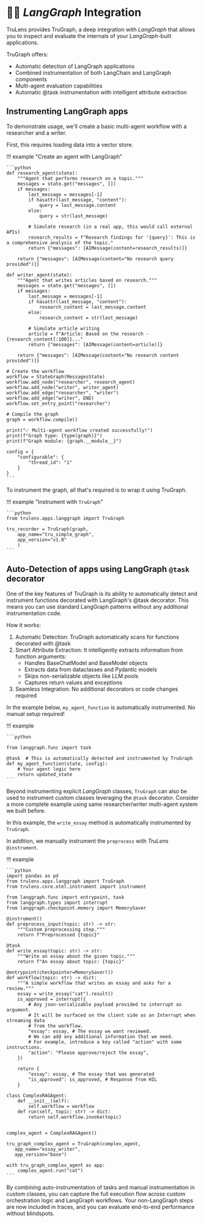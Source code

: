 # 🦜️🔗 _LangGraph_ Integration

TruLens provides TruGraph, a deep integration with _LangGraph_ that allows you to
inspect and evaluate the internals of your _LangGraph_-built applications.

TruGraph offers:

* Automatic detection of LangGraph applications
* Combined instrumentation of both LangChain and LangGraph components
* Multi-agent evaluation capabilities
* Automatic @task instrumentation with intelligent attribute extraction

## Instrumenting LangGraph apps

To demonstrate usage, we'll create a basic multi-agent workflow with a researcher and a writer.

First, this requires loading data into a vector store.

!!! example "Create an agent with LangGraph"

    ```python
    def research_agent(state):
        """Agent that performs research on a topic."""
        messages = state.get("messages", [])
        if messages:
            last_message = messages[-1]
            if hasattr(last_message, "content"):
                query = last_message.content
            else:
                query = str(last_message)

            # Simulate research (in a real app, this would call external APIs)
            research_results = f"Research findings for '{query}': This is a comprehensive analysis of the topic."
            return {"messages": [AIMessage(content=research_results)]}

        return {"messages": [AIMessage(content="No research query provided")]}

    def writer_agent(state):
        """Agent that writes articles based on research."""
        messages = state.get("messages", [])
        if messages:
            last_message = messages[-1]
            if hasattr(last_message, "content"):
                research_content = last_message.content
            else:
                research_content = str(last_message)

            # Simulate article writing
            article = f"Article: Based on the research - {research_content[:100]}..."
            return {"messages": [AIMessage(content=article)]}

        return {"messages": [AIMessage(content="No research content provided")]}

    # Create the workflow
    workflow = StateGraph(MessagesState)
    workflow.add_node("researcher", research_agent)
    workflow.add_node("writer", writer_agent)
    workflow.add_edge("researcher", "writer")
    workflow.add_edge("writer", END)
    workflow.set_entry_point("researcher")

    # Compile the graph
    graph = workflow.compile()

    print("✅ Multi-agent workflow created successfully!")
    print(f"Graph type: {type(graph)}")
    print(f"Graph module: {graph.__module__}")

    config = {
        "configurable": {
            "thread_id": "1"
        }
    }
    ```

To instrument the graph, all that's required is to wrap it using TruGraph.

!!! example "Instrument with `TruGraph`"

    ```python
    from trulens.apps.langgraph import TruGraph

    tru_recorder = TruGraph(graph,
        app_name="tru_simple_graph",
        app_version="v1.0"
        )
    ```

## Auto-Detection of apps using LangGraph `@task` decorator

One of the key features of TruGraph is its ability to automatically detect and instrument functions decorated with LangGraph's @task decorator. This means you can use standard LangGraph patterns without any additional instrumentation code.

How it works:

1. Automatic Detection: TruGraph automatically scans for functions decorated with @task
2. Smart Attribute Extraction: It intelligently extracts information from function arguments:
   * Handles BaseChatModel and BaseModel objects
   * Extracts data from dataclasses and Pydantic models
   * Skips non-serializable objects like LLM pools
   * Captures return values and exceptions
3. Seamless Integration: No additional decorators or code changes required

In the example below, `my_agent_function` is automatically instrumented. No manual setup required!

!!! example

    ```python

    from langgraph.func import task

    @task  # This is automatically detected and instrumented by TruGraph
    def my_agent_function(state, config):
        # Your agent logic here
        return updated_state
    ```

Beyond instrumenting explicit _LangGraph_ classes, `TruGraph` can also be used to instrument custom classes leveraging the `@task` decorator. Consider a more complete example using same researcher/writer multi-agent system we built before.

In this example, the `write_essay` method is automatically instrumented by `TruGraph`.

In addition, we manually instrument the `preprocess` with _TruLens_ `@instrument`.

!!! example

    ```python
    import pandas as pd
    from trulens.apps.langgraph import TruGraph
    from trulens.core.otel.instrument import instrument

    from langgraph.func import entrypoint, task
    from langgraph.types import interrupt
    from langgraph.checkpoint.memory import MemorySaver

    @instrument()
    def preprocess_input(topic: str) -> str:
        """Custom preprocessing step."""
        return f"Preprocessed {topic}"

    @task
    def write_essay(topic: str) -> str:
        """Write an essay about the given topic."""
        return f"An essay about topic: {topic}"

    @entrypoint(checkpointer=MemorySaver())
    def workflow(topic: str) -> dict:
        """A simple workflow that writes an essay and asks for a review."""
        essay = write_essay("cat").result()
        is_approved = interrupt({
            # Any json-serializable payload provided to interrupt as argument.
            # It will be surfaced on the client side as an Interrupt when streaming data
            # from the workflow.
            "essay": essay, # The essay we want reviewed.
            # We can add any additional information that we need.
            # For example, introduce a key called "action" with some instructions.
            "action": "Please approve/reject the essay",
        })

        return {
            "essay": essay, # The essay that was generated
            "is_approved": is_approved, # Response from HIL
        }

    class ComplexRAGAgent:
        def __init__(self):
            self.workflow = workflow
        def run(self, topic: str) -> dict:
            return self.workflow.invoke(topic)


    complex_agent = ComplexRAGAgent()

    tru_graph_complex_agent = TruGraph(complex_agent,
       app_name="essay_writer",
       app_version="base")

    with tru_graph_complex_agent as app:
        complex_agent.run("cat")
    ```

By combining auto-instrumentation of tasks and manual instrumentation in custom classes, you can capture the full execution flow across custom orchestration logic and LangGraph workflows. Your non-LangGraph steps are now included in traces, and you can evaluate end-to-end performance without blindspots.
